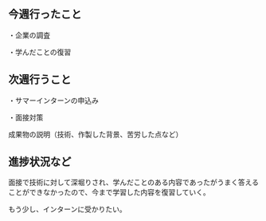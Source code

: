 ## 今週行ったこと

・企業の調査

・学んだことの復習

## 次週行うこと

・サマーインターンの申込み

・面接対策

成果物の説明（技術、作製した背景、苦労した点など）

## 進捗状況など

面接で技術に対して深堀りされ、学んだことのある内容であったがうまく答えることができなかったので、今まで学習した内容を復習していく。

もう少し、インターンに受かりたい。
